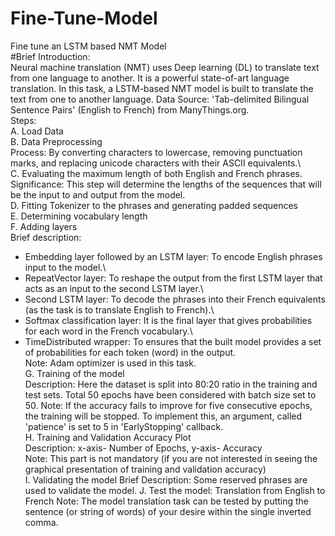 # Fine-Tune-Model
Fine tune an LSTM based NMT Model\
#Brief Introduction:\
 Neural machine translation (NMT) uses Deep learning (DL) to translate text from one language to another. It is a powerful 
 state-of-art language translation. In this task, a LSTM-based NMT model is built to translate the text from one to another 
 language. Data Source: 'Tab-delimited Bilingual Sentence Pairs' (English to French) from ManyThings.org.\
Steps:\
A. Load Data\
B. Data Preprocessing\
   Process: By converting characters to lowercase, removing punctuation marks, and replacing unicode characters with their 
   ASCII equivalents.\	
C. Evaluating the maximum length of both English and French phrases.\
   Significance: This step will determine the lengths of the sequences that will be the input to and output from the model.\
D. Fitting Tokenizer to the phrases and generating padded sequences\
E. Determining vocabulary length\
F. Adding layers\
   Brief description:
   * Embedding layer followed by an LSTM layer: To encode English phrases input to the model.\
   * RepeatVector layer: To reshape the output from the first LSTM layer that acts as an input to the second LSTM layer.\
   * Second LSTM layer: To decode the phrases into their French equivalents (as the task is to translate English to 
     French).\ 
   * Softmax classification layer: It is the final layer that gives probabilities for each word in the French vocabulary.\
   * TimeDistributed wrapper: To ensures that the built model provides a set of probabilities for each token (word) in the 
     output.\
   Note: Adam optimizer is used in this task.\
G. Training of the model\
   Description: Here the dataset is split into 80:20 ratio in the training and test sets. Total 50 epochs have been 
   considered with batch size set to 50. Note: If the accuracy fails to improve for five consecutive epochs, the training 
   will be stopped. To implement this, an argument, called 'patience' is set to 5 in 'EarlyStopping' callback.\
H. Training and Validation Accuracy Plot\
   Description: x-axis- Number of Epochs, y-axis- Accuracy\
   Note: This part is not mandatory (if you are not interested in seeing the graphical presentation of training and 
   validation accuracy)\
I. Validating the model
   Brief Description: Some reserved phrases are used to validate the model.
J. Test the model: Translation from English to French
   Note: The model translation task can be tested by putting the sentence (or string of words) of your desire within the 
   single inverted comma.

